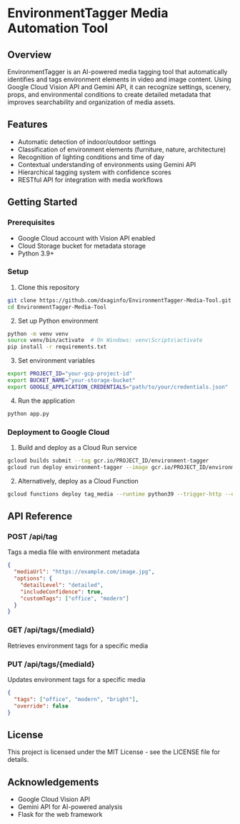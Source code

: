 # EnvironmentTagger Media Automation Tool

## Overview
EnvironmentTagger is an AI-powered media tagging tool that automatically identifies and tags environment elements in video and image content. Using Google Cloud Vision API and Gemini API, it can recognize settings, scenery, props, and environmental conditions to create detailed metadata that improves searchability and organization of media assets.

## Features
- Automatic detection of indoor/outdoor settings
- Classification of environment elements (furniture, nature, architecture)
- Recognition of lighting conditions and time of day
- Contextual understanding of environments using Gemini API
- Hierarchical tagging system with confidence scores
- RESTful API for integration with media workflows

## Getting Started

### Prerequisites
- Google Cloud account with Vision API enabled
- Cloud Storage bucket for metadata storage
- Python 3.9+

### Setup
1. Clone this repository
```bash
git clone https://github.com/dxaginfo/EnvironmentTagger-Media-Tool.git
cd EnvironmentTagger-Media-Tool
```

2. Set up Python environment
```bash
python -m venv venv
source venv/bin/activate  # On Windows: venv\Scripts\activate
pip install -r requirements.txt
```

3. Set environment variables
```bash
export PROJECT_ID="your-gcp-project-id"
export BUCKET_NAME="your-storage-bucket"
export GOOGLE_APPLICATION_CREDENTIALS="path/to/your/credentials.json"
```

4. Run the application
```bash
python app.py
```

### Deployment to Google Cloud

1. Build and deploy as a Cloud Run service
```bash
gcloud builds submit --tag gcr.io/PROJECT_ID/environment-tagger
gcloud run deploy environment-tagger --image gcr.io/PROJECT_ID/environment-tagger --platform managed
```

2. Alternatively, deploy as a Cloud Function
```bash
gcloud functions deploy tag_media --runtime python39 --trigger-http --entry-point tag_media
```

## API Reference

### POST /api/tag
Tags a media file with environment metadata
```json
{
  "mediaUrl": "https://example.com/image.jpg",
  "options": {
    "detailLevel": "detailed",
    "includeConfidence": true,
    "customTags": ["office", "modern"]
  }
}
```

### GET /api/tags/{mediaId}
Retrieves environment tags for a specific media

### PUT /api/tags/{mediaId}
Updates environment tags for a specific media
```json
{
  "tags": ["office", "modern", "bright"],
  "override": false
}
```

## License
This project is licensed under the MIT License - see the LICENSE file for details.

## Acknowledgements
- Google Cloud Vision API
- Gemini API for AI-powered analysis
- Flask for the web framework